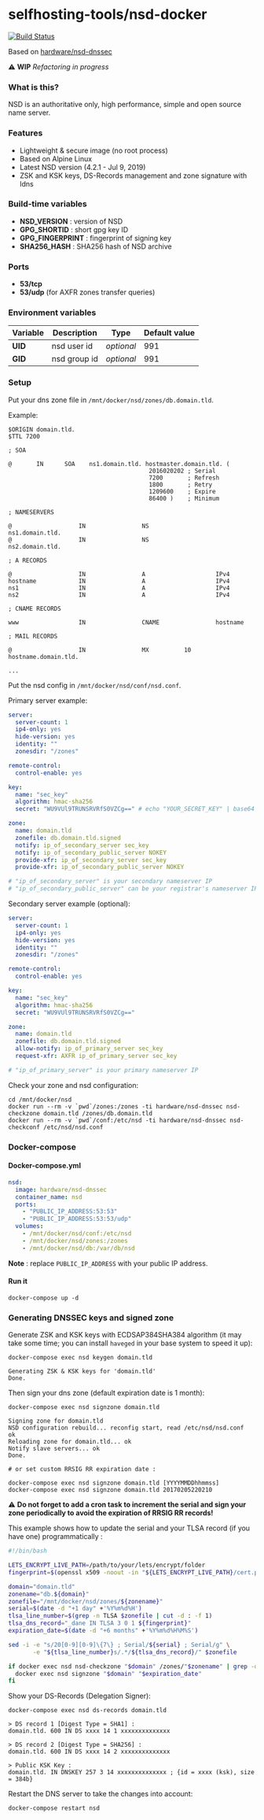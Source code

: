 # selfhosting-tools/nsd-docker

[![Build Status](https://travis-ci.org/selfhosting-tools/nsd-docker.svg?branch=master)](https://travis-ci.org/selfhosting-tools/nsd-docker)

Based on [hardware/nsd-dnssec](https://github.com/hardware/nsd-dnssec)

:warning: **WIP** *Refactoring in progress*

### What is this?

NSD is an authoritative only, high performance, simple and open source name server.

### Features

- Lightweight & secure image (no root process)
- Based on Alpine Linux
- Latest NSD version (4.2.1 - Jul 9, 2019)
- ZSK and KSK keys, DS-Records management and zone signature with ldns

### Build-time variables

- **NSD_VERSION** : version of NSD
- **GPG_SHORTID** : short gpg key ID
- **GPG_FINGERPRINT** : fingerprint of signing key
- **SHA256_HASH** : SHA256 hash of NSD archive

### Ports

- **53/tcp**
- **53/udp** (for AXFR zones transfer queries)

### Environment variables

| Variable | Description | Type | Default value |
| -------- | ----------- | ---- | ------------- |
| **UID** | nsd user id | *optional* | 991
| **GID** | nsd group id | *optional* | 991

### Setup

Put your dns zone file in `/mnt/docker/nsd/zones/db.domain.tld`.

Example:

```
$ORIGIN domain.tld.
$TTL 7200

; SOA

@       IN      SOA    ns1.domain.tld. hostmaster.domain.tld. (
                                        2016020202 ; Serial
                                        7200       ; Refresh
                                        1800       ; Retry
                                        1209600    ; Expire
                                        86400 )    ; Minimum

; NAMESERVERS

@                   IN                NS                   ns1.domain.tld.
@                   IN                NS                   ns2.domain.tld.

; A RECORDS

@                   IN                A                    IPv4
hostname            IN                A                    IPv4
ns1                 IN                A                    IPv4
ns2                 IN                A                    IPv4

; CNAME RECORDS

www                 IN                CNAME                hostname

; MAIL RECORDS

@                   IN                MX          10       hostname.domain.tld.

...
```

Put the nsd config in `/mnt/docker/nsd/conf/nsd.conf`.

Primary server example:

```yaml
server:
  server-count: 1
  ip4-only: yes
  hide-version: yes
  identity: ""
  zonesdir: "/zones"

remote-control:
  control-enable: yes

key:
  name: "sec_key"
  algorithm: hmac-sha256
  secret: "WU9VUl9TRUNSRVRfS0VZCg==" # echo "YOUR_SECRET_KEY" | base64

zone:
  name: domain.tld
  zonefile: db.domain.tld.signed
  notify: ip_of_secondary_server sec_key
  notify: ip_of_secondary_public_server NOKEY
  provide-xfr: ip_of_secondary_server sec_key
  provide-xfr: ip_of_secondary_public_server NOKEY

# "ip_of_secondary_server" is your secondary nameserver IP
# "ip_of_secondary_public_server" can be your registrar's nameserver IP
```

Secondary server example (optional):

```yaml
server:
  server-count: 1
  ip4-only: yes
  hide-version: yes
  identity: ""
  zonesdir: "/zones"

remote-control:
  control-enable: yes

key:
  name: "sec_key"
  algorithm: hmac-sha256
  secret: "WU9VUl9TRUNSRVRfS0VZCg=="

zone:
  name: domain.tld
  zonefile: db.domain.tld.signed
  allow-notify: ip_of_primary_server sec_key
  request-xfr: AXFR ip_of_primary_server sec_key

# "ip_of_primary_server" is your primary nameserver IP
```

Check your zone and nsd configuration:

```
cd /mnt/docker/nsd
docker run --rm -v `pwd`/zones:/zones -ti hardware/nsd-dnssec nsd-checkzone domain.tld /zones/db.domain.tld
docker run --rm -v `pwd`/conf:/etc/nsd -ti hardware/nsd-dnssec nsd-checkconf /etc/nsd/nsd.conf
```

### Docker-compose

#### Docker-compose.yml

```yaml
nsd:
  image: hardware/nsd-dnssec
  container_name: nsd
  ports:
    - "PUBLIC_IP_ADDRESS:53:53"
    - "PUBLIC_IP_ADDRESS:53:53/udp"
  volumes:
    - /mnt/docker/nsd/conf:/etc/nsd
    - /mnt/docker/nsd/zones:/zones
    - /mnt/docker/nsd/db:/var/db/nsd
```

**Note** : replace `PUBLIC_IP_ADDRESS` with your public IP address.

#### Run it

```
docker-compose up -d
```

### Generating DNSSEC keys and signed zone

Generate ZSK and KSK keys with ECDSAP384SHA384 algorithm (it may take some time; you can install `haveged` in your base system to speed it up):

```
docker-compose exec nsd keygen domain.tld

Generating ZSK & KSK keys for 'domain.tld'
Done.
```

Then sign your dns zone (default expiration date is 1 month):

```
docker-compose exec nsd signzone domain.tld

Signing zone for domain.tld
NSD configuration rebuild... reconfig start, read /etc/nsd/nsd.conf
ok
Reloading zone for domain.tld... ok
Notify slave servers... ok
Done.

# or set custom RRSIG RR expiration date :

docker-compose exec nsd signzone domain.tld [YYYYMMDDhhmmss]
docker-compose exec nsd signzone domain.tld 20170205220210
```

:warning: **Do not forget to add a cron task to increment the serial and sign your zone periodically to avoid the expiration of RRSIG RR records!**

This example shows how to update the serial and your TLSA record (if you have one) programmatically :

```bash
#!/bin/bash

LETS_ENCRYPT_LIVE_PATH=/path/to/your/lets/encrypt/folder
fingerprint=$(openssl x509 -noout -in "${LETS_ENCRYPT_LIVE_PATH}/cert.pem" -fingerprint -sha256 | cut -c 20- | sed s/://g)

domain="domain.tld"
zonename="db.${domain}"
zonefile="/mnt/docker/nsd/zones/${zonename}"
serial=$(date -d "+1 day" +'%Y%m%d%H')
tlsa_line_number=$(grep -n TLSA $zonefile | cut -d : -f 1)
tlsa_dns_record="_dane IN TLSA 3 0 1 ${fingerprint}"
expiration_date=$(date -d "+6 months" +'%Y%m%d%H%M%S')

sed -i -e "s/20[0-9][0-9]\{7\} ; Serial/${serial} ; Serial/g" \
       -e "${tlsa_line_number}s/.*/${tlsa_dns_record}/" $zonefile

if docker exec nsd nsd-checkzone "$domain" /zones/"$zonename" | grep -q "zone ${domain} is ok"; then
  docker exec nsd signzone "$domain" "$expiration_date"
fi
```

Show your DS-Records (Delegation Signer):

```
docker-compose exec nsd ds-records domain.tld

> DS record 1 [Digest Type = SHA1] :
domain.tld. 600 IN DS xxxx 14 1 xxxxxxxxxxxxxx

> DS record 2 [Digest Type = SHA256] :
domain.tld. 600 IN DS xxxx 14 2 xxxxxxxxxxxxxx

> Public KSK Key :
domain.tld. IN DNSKEY 257 3 14 xxxxxxxxxxxxxx ; {id = xxxx (ksk), size = 384b}
```

Restart the DNS server to take the changes into account:

```
docker-compose restart nsd
```
